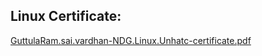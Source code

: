 ## Linux Certificate:
[GuttulaRam.sai.vardhan-NDG.Linux.Unhatc-certificate.pdf](https://github.com/Ramsaivardhanguttula/M1_ATMusingC_util/files/8041678/GuttulaRam.sai.vardhan-NDG.Linux.Unhatc-certificate.pdf)